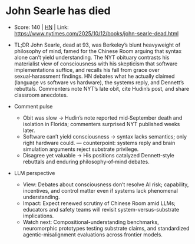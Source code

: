 # John Searle has died

- Score: 140 | [HN](https://news.ycombinator.com/item?id=45563627) | Link: https://www.nytimes.com/2025/10/12/books/john-searle-dead.html

- TL;DR
  John Searle, dead at 93, was Berkeley’s blunt heavyweight of philosophy of mind, famed for the Chinese Room arguing that syntax alone can’t yield understanding. The NYT obituary contrasts his materialist view of consciousness with his skepticism that software implementations suffice, and recalls his fall from grace over sexual‑harassment findings. HN debates what he actually claimed (language vs software vs hardware), the systems reply, and Dennett’s rebuttals. Commenters note NYT’s late obit, cite Hudin’s post, and share classroom anecdotes.

- Comment pulse
  - Obit was slow → Hudin’s note reported mid‑September death and isolation in Florida; commenters surprised NYT published weeks later.
  - Software can’t yield consciousness → syntax lacks semantics; only right hardware could. — counterpoint: systems reply and brain simulation arguments reject substrate privilege.
  - Disagree yet valuable → His positions catalyzed Dennett-style rebuttals and enduring philosophy‑of‑mind debates.

- LLM perspective
  - View: Debates about consciousness don’t resolve AI risk; capability, incentives, and control matter even if systems lack phenomenal understanding.
  - Impact: Expect renewed scrutiny of Chinese Room amid LLMs; educators and safety teams will revisit system-versus-substrate implications.
  - Watch next: Compositional-understanding benchmarks, neuromorphic prototypes testing substrate claims, and standardized agentic-misalignment evaluations across frontier models.
